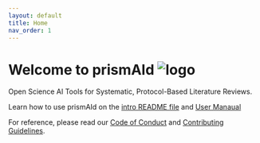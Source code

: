```yaml
---
layout: default
title: Home
nav_order: 1
---
```


# Welcome to prismAId ![logo](https://raw.githubusercontent.com/ricboer0/prismAId/main/figures/prismAId_logo.png)

Open Science AI Tools for Systematic, Protocol-Based Literature Reviews.

Learn how to use prismAId on the [intro README file](README.md) and [User Manaual](user_manual/manual.md)

For reference, please read our [Code of Conduct](CODE_OF_CONDUCT.md) and [Contributing Guidelines](CONTRIBUTING.md).

<!-- This file is the landing page of the documentation website on Github pages, https://open-and-sustainable.github.io/prismAId/ -->
